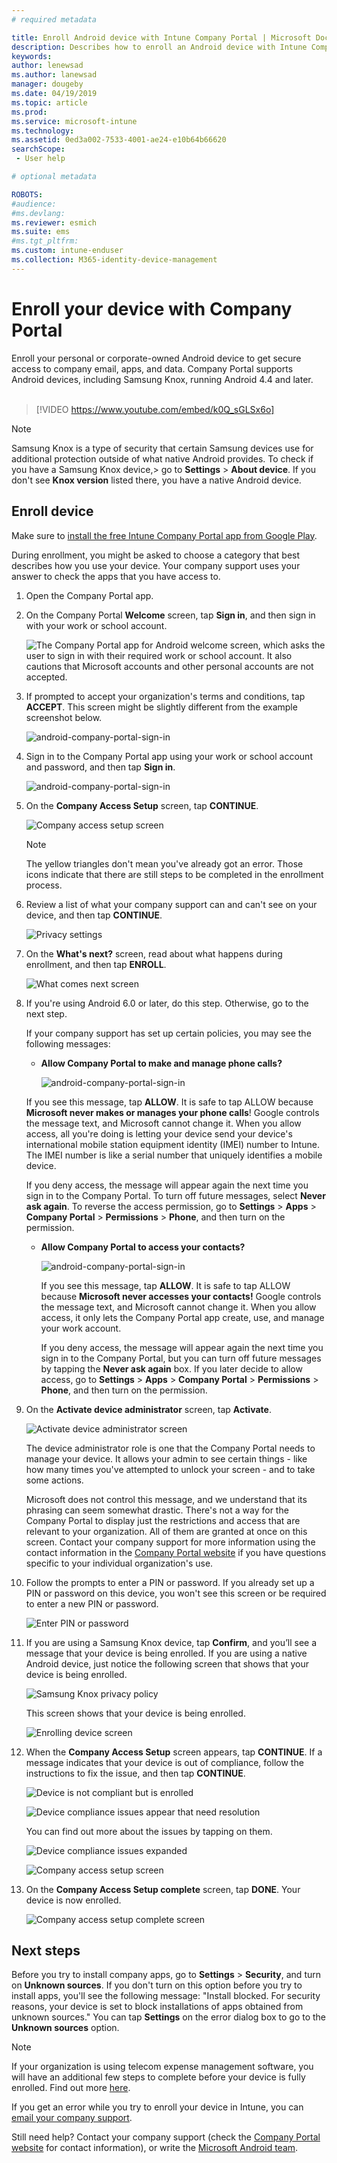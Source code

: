 ```yaml
---
# required metadata

title: Enroll Android device with Intune Company Portal | Microsoft Docs
description: Describes how to enroll an Android device with Intune Company Portal
keywords:
author: lenewsad
ms.author: lanewsad
manager: dougeby
ms.date: 04/19/2019
ms.topic: article
ms.prod:
ms.service: microsoft-intune
ms.technology:
ms.assetid: 0ed3a002-7533-4001-ae24-e10b64b66620
searchScope:
 - User help

# optional metadata

ROBOTS:  
#audience:
#ms.devlang:
ms.reviewer: esmich
ms.suite: ems
#ms.tgt_pltfrm:
ms.custom: intune-enduser
ms.collection: M365-identity-device-management
---
```


# Enroll your device with Company Portal  
Enroll your personal or corporate-owned Android device to get secure access to company email, apps, and data. Company Portal supports Android devices, including Samsung Knox, running Android 4.4 and later.  
</br>
> [!VIDEO https://www.youtube.com/embed/k0Q_sGLSx6o]

> [!NOTE]
> Samsung Knox is a type of security that certain Samsung devices use for additional 
> protection outside of what native Android provides. To check if you have a Samsung Knox device,> go to **Settings** > **About device**. If you don't see **Knox version** listed there, you have a native Android device.

## Enroll device  
Make sure to [install the free Intune Company Portal app from Google Play](https://play.google.com/store/apps/details?id=com.microsoft.windowsintune.companyportal). 

During enrollment, you might be asked to choose a category that best describes how you use your device. Your company support uses your answer to check the apps that you have access to.  

1. Open the Company Portal app.  

3. On the Company Portal **Welcome** screen, tap **Sign in**, and then sign in with your work or school account.

   ![The Company Portal app for Android welcome screen, which asks the user to sign in with their required work or school account. It also cautions that Microsoft accounts and other personal accounts are not accepted.](./media/and-enroll-0-welcome-screen.png)   

4. If prompted to accept your organization's terms and conditions, tap **ACCEPT**. This screen might be slightly different from the example screenshot below. 

   ![android-company-portal-sign-in](./media/and-enroll-3-accept-terms.png)

5. Sign in to the Company Portal app using your work or school account and password, and then tap **Sign in**.

   ![android-company-portal-sign-in](./media/and-enroll-2-cp-sign-in.png)

6. On the **Company Access Setup** screen, tap **CONTINUE**.

   ![Company access setup screen](/intune/media/android_cp_enroll_01_1709_new.png)

   > [!NOTE]
   > The yellow triangles don't mean you've already got an error. Those icons indicate that there are still steps to be completed in the enrollment process.

7. Review a list of what your company support can and can't see on your device, and then tap **CONTINUE**.

   ![Privacy settings](/intune/media/android_cp_enroll_02_after_1710.png)

8. On the **What's next?** screen, read about what happens during enrollment, and then tap **ENROLL**.

   ![What comes next screen](/intune/media/android_cp_enroll_03_after_1710.png)

9. If you're using Android 6.0 or later, do this step. Otherwise, go to the next step.

   If your company support has set up certain policies, you may see the following messages:
   - **Allow Company Portal to make and manage phone calls?**

     ![android-company-portal-sign-in](./media/and-enroll-3a-allow-phone-access.png)

   If you see this message, tap **ALLOW**. It is safe to tap ALLOW because **Microsoft never makes or manages your phone calls**! Google controls the message text, and Microsoft cannot change it. When you allow access, all you're doing is letting your device send your device's international mobile station equipment identity (IMEI) number to Intune. The IMEI number is like a serial number that uniquely identifies a mobile device.

   If you deny access, the message will appear again the next time you sign in to the Company Portal. To turn off future messages, select **Never ask again**. To reverse the access permission, go to **Settings** > **Apps** > **Company Portal** > **Permissions** > **Phone**, and then turn on the permission.  

   - **Allow Company Portal to access your contacts?**

     ![android-company-portal-sign-in](./media/and-enroll-3b-allow-contacts-access.png)

     If you see this message, tap **ALLOW**. It is safe to tap ALLOW because **Microsoft never accesses your contacts!** Google controls the message text, and Microsoft cannot change it. When you allow access, it only lets the Company Portal app create, use, and manage your work account.

     If you deny access, the message will appear again the next time you sign in to the Company Portal, but you can turn off future messages by tapping the **Never ask again** box. If you later decide to allow access, go to **Settings** &gt; **Apps** &gt; **Company Portal** &gt; **Permissions** &gt; **Phone**, and then turn on the permission.

10. On the **Activate device administrator** screen, tap **Activate**.

    ![Activate device administrator screen](./media/and-enroll-5-activate.png)

    The device administrator role is one that the Company Portal needs to manage your device. It allows your admin to see certain things - like how many times you've attempted to unlock your screen - and to take some actions.    

    Microsoft does not control this message, and we understand that its phrasing can seem somewhat drastic. There's not a way for the Company Portal to display just the restrictions and access that are relevant to your organization. All of them are granted at once on this screen. Contact your company support for more information using the contact information in the [Company Portal website](https://go.microsoft.com/fwlink/?linkid=2010980) if you have questions specific to your individual organization's use.  

11. Follow the prompts to enter a PIN or password. If you already set up a PIN or password on this device, you won't see this screen or be required to enter a new PIN or password.  

    ![Enter PIN or password](./media/and-enroll-6-PIN-native.png)

12. If you are using a Samsung Knox device, tap **Confirm**, and you’ll see a message that your device is being enrolled. If you are using a native Android device, just notice the following screen that shows that your device is being enrolled.

    ![Samsung Knox privacy policy](./media/and-enroll-7-knox-privacy-policy.png)

    This screen shows that your device is being enrolled.

    ![Enrolling device screen](./media/and-enroll-8-device-enrolling.png)

13. When the **Company Access Setup** screen appears, tap **CONTINUE**. If a message indicates that your device is out of compliance, follow the instructions to fix the issue, and then tap **CONTINUE**.

    ![Device is not compliant but is enrolled](/intune/media/android_cp_enroll_05_post_1709.png)

    ![Device compliance issues appear that need resolution](/intune/media/android_cp_enroll_03_post_1709.png)

    You can find out more about the issues by tapping on them.

    ![Device compliance issues expanded](/intune/media/android_cp_enroll_04_post_1709.png)

    ![Company access setup screen](./media/and-enroll-9d-comp-access-setup.png)  

14. On the **Company Access Setup complete** screen, tap **DONE**. Your device is now enrolled.

    ![Company access setup complete screen](./media/and-enroll-10-comp-access-setup-complete.png)

## Next steps  

Before you try to install company apps, go to **Settings** > **Security**, and turn on **Unknown sources**. If you don't turn on this option before you try to install apps, you'll see the following message: "Install blocked. For security reasons, your device is set to block installations of apps obtained from unknown sources." You can tap **Settings** on the error dialog box to go to the **Unknown sources** option.  

> [!Note]
> If your organization is using telecom expense management software, you will have an additional few steps to complete before your device is fully enrolled. Find out more [here](enroll-your-device-with-telecom-expense-management-android.md).

If you get an error while you try to enroll your device in Intune, you can [email your company support](send-logs-to-your-it-admin-by-email-android.md).  

Still need help? Contact your company support (check the [Company Portal website](https://go.microsoft.com/fwlink/?linkid=2010980) for contact information), or write the <a href="mailto:wintunedroidfbk@microsoft.com?subject=I'm having trouble with enrolling my Android device&body=Describe the issue you're experiencing here.">Microsoft Android team</a>.
